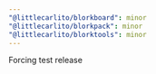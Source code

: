 ```yaml
---
"@littlecarlito/blorkboard": minor
"@littlecarlito/blorkpack": minor
"@littlecarlito/blorktools": minor
---
```


Forcing test release
